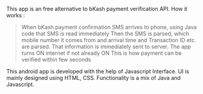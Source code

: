 This app is an free alternative to bKash payment verification API.
How it works :
> When bKash payment confirmation SMS arrives to phone, using Java code that SMS is read immediately
> Then the SMS is parsed, which mobile number it comes from and arrival time and Transaction ID etc. are parsed.
> That information is immediately sent to server. The app turns ON internet if not already ON
> This is how payment can be verified within few seconds

This android app is developed with the help of Javascript Interface. UI is mainly designed using HTML, CSS. Functionality is a mix of Java and Javascript.
